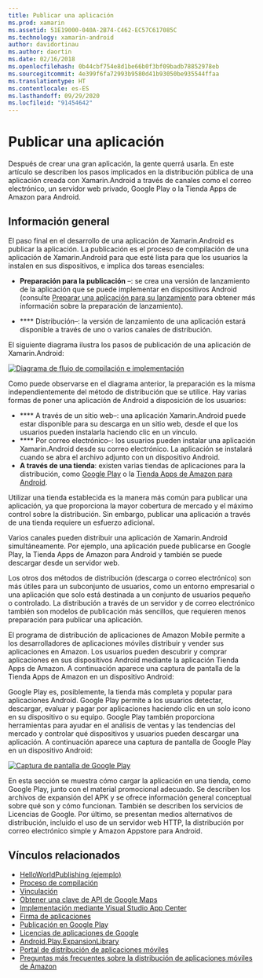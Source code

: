 ```yaml
---
title: Publicar una aplicación
ms.prod: xamarin
ms.assetid: 51E19000-040A-2B74-C462-EC57C617085C
ms.technology: xamarin-android
author: davidortinau
ms.author: daortin
ms.date: 02/16/2018
ms.openlocfilehash: 0b44cbf754e8d1be66b0f3bf09badb78852978eb
ms.sourcegitcommit: 4e399f6fa72993b9580d41b93050be935544ffaa
ms.translationtype: HT
ms.contentlocale: es-ES
ms.lasthandoff: 09/29/2020
ms.locfileid: "91454642"
---
```

# <a name="publishing-an-application"></a>Publicar una aplicación

Después de crear una gran aplicación, la gente querrá usarla. En este artículo se describen los pasos implicados en la distribución pública de una aplicación creada con Xamarin.Android a través de canales como el correo electrónico, un servidor web privado, Google Play o la Tienda Apps de Amazon para Android.

## <a name="overview"></a>Información general

El paso final en el desarrollo de una aplicación de Xamarin.Android es publicar la aplicación. La publicación es el proceso de compilación de una aplicación de Xamarin.Android para que esté lista para que los usuarios la instalen en sus dispositivos, e implica dos tareas esenciales:

- **Preparación para la publicación** &ndash;: se crea una versión de lanzamiento de la aplicación que se puede implementar en dispositivos Android (consulte [Preparar una aplicación para su lanzamiento](~/android/deploy-test/release-prep/index.md) para obtener más información sobre la preparación de lanzamiento).

- **** Distribución&ndash;: la versión de lanzamiento de una aplicación estará disponible a través de uno o varios canales de distribución.

El siguiente diagrama ilustra los pasos de publicación de una aplicación de Xamarin.Android:

[![Diagrama de flujo de compilación e implementación](images/build-and-deploy-steps.png)](images/build-and-deploy-steps.png#lightbox)

Como puede observarse en el diagrama anterior, la preparación es la misma independientemente del método de distribución que se utilice. Hay varias formas de poner una aplicación de Android a disposición de los usuarios:

- **** A través de un sitio web&ndash;: una aplicación Xamarin.Android puede estar disponible para su descarga en un sitio web, desde el que los usuarios pueden instalarla haciendo clic en un vínculo.
- **** Por correo electrónico&ndash;: los usuarios pueden instalar una aplicación Xamarin.Android desde su correo electrónico. La aplicación se instalará cuando se abra el archivo adjunto con un dispositivo Android.
- **A través de una tienda**: existen varias tiendas de aplicaciones para la distribución, como [Google Play](https://play.google.com/) o la [Tienda Apps de Amazon para Android](https://www.amazon.com/mobile-apps/b?ie=UTF8&node=2350149011).

Utilizar una tienda establecida es la manera más común para publicar una aplicación, ya que proporciona la mayor cobertura de mercado y el máximo control sobre la distribución. Sin embargo, publicar una aplicación a través de una tienda requiere un esfuerzo adicional.

Varios canales pueden distribuir una aplicación de Xamarin.Android simultáneamente. Por ejemplo, una aplicación puede publicarse en Google Play, la Tienda Apps de Amazon para Android y también se puede descargar desde un servidor web.

Los otros dos métodos de distribución (descarga o correo electrónico) son más útiles para un subconjunto de usuarios, como un entorno empresarial o una aplicación que solo está destinada a un conjunto de usuarios pequeño o controlado.
La distribución a través de un servidor y de correo electrónico también son modelos de publicación más sencillos, que requieren menos preparación para publicar una aplicación.

El programa de distribución de aplicaciones de Amazon Mobile permite a los desarrolladores de aplicaciones móviles distribuir y vender sus aplicaciones en Amazon. Los usuarios pueden descubrir y comprar aplicaciones en sus dispositivos Android mediante la aplicación Tienda Apps de Amazon. A continuación aparece una captura de pantalla de la Tienda Apps de Amazon en un dispositivo Android:

Google Play es, posiblemente, la tienda más completa y popular para aplicaciones Android. Google Play permite a los usuarios detectar, descargar, evaluar y pagar por aplicaciones haciendo clic en un solo icono en su dispositivo o su equipo. Google Play también proporciona herramientas para ayudar en el análisis de ventas y las tendencias del mercado y controlar qué dispositivos y usuarios pueden descargar una aplicación. A continuación aparece una captura de pantalla de Google Play en un dispositivo Android:

[![Captura de pantalla de Google Play](images/google-play-app.png)](images/google-play-app.png#lightbox)

En esta sección se muestra cómo cargar la aplicación en una tienda, como Google Play, junto con el material promocional adecuado. Se describen los archivos de expansión del APK y se ofrece información general conceptual sobre qué son y cómo funcionan. También se describen los servicios de Licencias de Google. Por último, se presentan medios alternativos de distribución, incluido el uso de un servidor web HTTP, la distribución por correo electrónico simple y Amazon Appstore para Android.

## <a name="related-links"></a>Vínculos relacionados

- [HelloWorldPublishing (ejemplo)](/samples/xamarin/monodroid-samples/helloworldpublishing)
- [Proceso de compilación](~/android/deploy-test/building-apps/build-process.md)
- [Vinculación](~/android/deploy-test/linker.md)
- [Obtener una clave de API de Google Maps](~/android/platform/maps-and-location/maps/obtaining-a-google-maps-api-key.md)
- [Implementación mediante Visual Studio App Center](/appcenter/distribution/stores/googleplay)
- [Firma de aplicaciones](https://source.android.com/security/apksigning/)
- [Publicación en Google Play](https://developer.android.com/distribute/googleplay/publish/index.html)
- [Licencias de aplicaciones de Google](https://developer.android.com/guide/google/play/licensing/index.html)
- [Android.Play.ExpansionLibrary](https://github.com/mattleibow/Android.Play.ExpansionLibrary)
- [Portal de distribución de aplicaciones móviles](https://developer.amazon.com/welcome.html)
- [Preguntas más frecuentes sobre la distribución de aplicaciones móviles de Amazon](https://developer.amazon.com/help/faq.html)